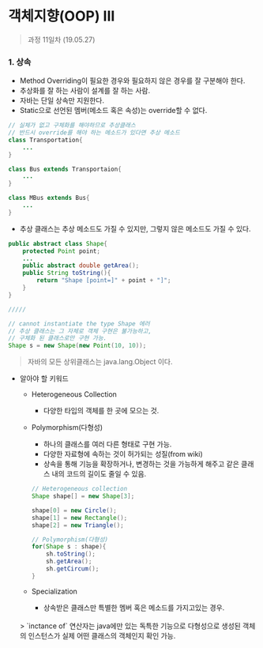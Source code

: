 객체지향(OOP) III
=========

> 과정 11일차 (19.05.27)


### 1. 상속
- Method Overriding이 필요한 경우와 필요하지 않은 경우를 잘 구분해야 한다.
- 추상화를 잘 하는 사람이 설계를 잘 하는 사람.
- 자바는 단일 상속만 지원한다.
- Static으로 선언된 멤버(메소드 혹은 속성)는 override할 수 없다.
```java
// 실체가 없고 구체화를 해야하므로 추상클래스
// 반드시 override를 해야 하는 메소드가 있다면 추상 메소드
class Transportation{
    ...
}

class Bus extends Transportaion{
    ...
}

class MBus extends Bus{
    ...
}
```

- 추상 클래스는 추상 메소드도 가질 수 있지만, 그렇지 않은 메소드도 가질 수 있다.
```java
public abstract class Shape{
    protected Point point;
    ...
    public abstract double getArea();
    public String toString(){
        return "Shape [point=]" + point + "]";
    }
}

/////

// cannot instantiate the type Shape 에러
// 추상 클래스는 그 자체로 객체 구현은 불가능하고,
// 구체화 된 클래스로만 구현 가능.
Shape s = new Shape(new Point(10, 10));
```

> 자바의 모든 상위클래스는 java.lang.Object 이다.

- 알아야 할 키워드
    - Heterogeneous Collection
        - 다양한 타입의 객체를 한 곳에 모으는 것.
    - Polymorphism(다형성)
        - 하나의 클래스를 여러 다른 형태로 구현 가능.
        - 다양한 자료형에 속하는 것이 허가되는 성질(from wiki)
        - 상속을 통해 기능을 확장하거나, 변경하는 것을 가능하게 해주고
        같은 클래스 내의 코드의 길이도 줄일 수 있음.
        ```java
        // Heterogeneous collection
        Shape shape[] = new Shape[3];
        
        shape[0] = new Circle();
        shape[1] = new Rectangle();
        shape[2] = new Triangle();

        // Polymorphism(다형성)
        for(Shape s : shape){
            sh.toString();
            sh.getArea();
            sh.getCircum();
        }
        ```
    
    - Specialization
        - 상속받은 클래스만 특별한 멤버 혹은 메소드를 가지고있는 경우.
    <br>
    > `inctance of` 연산자는 java에만 있는 독특한 기능으로 다형성으로 생성된 객체의 인스턴스가 실제 어떤 클래스의 객체인지 확인 가능.

